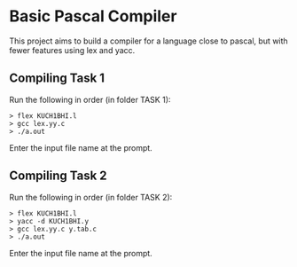 # Basic Pascal Compiler
This project aims to build a compiler for a language close to pascal, but with fewer features using lex and yacc.

## Compiling Task 1
Run the following in order (in folder TASK 1):
```
> flex KUCH1BHI.l
> gcc lex.yy.c
> ./a.out
```
Enter the input file name at the prompt.

## Compiling Task 2
Run the following in order (in folder TASK 2):
```
> flex KUCH1BHI.l
> yacc -d KUCH1BHI.y
> gcc lex.yy.c y.tab.c
> ./a.out
```
Enter the input file name at the prompt.
